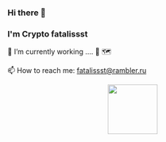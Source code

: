 ### Hi there 👋

### I'm Crypto fatalissst

🔭 I’m currently working .... :thinking: :world_map:

📫 How to reach me: fatalissst@rambler.ru

<div id="header" align="center">
  <img src="https://media.giphy.com/media/M9gbBd9nbDrOTu1Mqx/giphy.gif" width="100"/>
</div>
